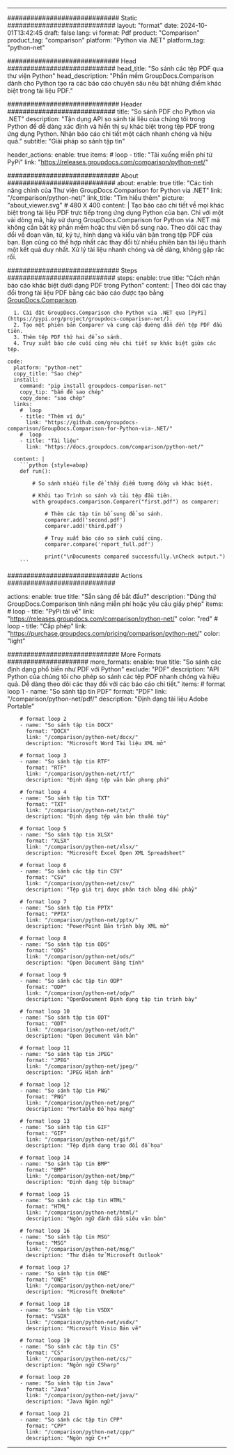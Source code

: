 
---
############################# Static ############################
layout: "format"
date:  2024-10-01T13:42:45
draft: false
lang: vi
format: Pdf
product: "Comparison"
product_tag: "comparison"
platform: "Python via .NET"
platform_tag: "python-net"

############################# Head ############################
head_title: "So sánh các tệp PDF qua thư viện Python"
head_description: "Phần mềm GroupDocs.Comparison dành cho Python tạo ra các báo cáo chuyên sâu nêu bật những điểm khác biệt trong tài liệu PDF."

############################# Header ############################
title: "So sánh PDF cho Python via .NET" 
description: "Tận dụng API so sánh tài liệu của chúng tôi trong Python để dễ dàng xác định và hiển thị sự khác biệt trong tệp PDF trong ứng dụng Python. Nhận báo cáo chi tiết một cách nhanh chóng và hiệu quả."
subtitle: "Giải pháp so sánh tập tin" 

header_actions:
  enable: true
  items:
    #  loop
    - title: "Tải xuống miễn phí từ PyPi"
      link: "https://releases.groupdocs.com/comparison/python-net/"
      
############################# About ############################
about:
    enable: true
    title: "Các tính năng chính của Thư viện GroupDocs.Comparison for Python via .NET"
    link: "/comparison/python-net/"
    link_title: "Tìm hiểu thêm"
    picture: "about_viewer.svg" # 480 X 400
    content: |
       Tạo báo cáo chi tiết về mọi khác biệt trong tài liệu PDF trực tiếp trong ứng dụng Python của bạn. Chỉ với một vài dòng mã, hãy sử dụng GroupDocs.Comparison for Python via .NET mà không cần bất kỳ phần mềm hoặc thư viện bổ sung nào. Theo dõi các thay đổi về đoạn văn, từ, ký tự, hình dạng và kiểu văn bản trong tệp PDF của bạn. Bạn cũng có thể hợp nhất các thay đổi từ nhiều phiên bản tài liệu thành một kết quả duy nhất. Xử lý tài liệu nhanh chóng và dễ dàng, không gặp rắc rối.

############################# Steps ############################
steps:
    enable: true
    title: "Cách nhận báo cáo khác biệt dưới dạng PDF trong Python"
    content: |
      Theo dõi các thay đổi trong tài liệu PDF bằng các báo cáo được tạo bằng [GroupDocs.Comparison](https://products.groupdocs.com/comparison/python-net/).
      
      1. Cài đặt GroupDocs.Comparison cho Python via .NET qua [PyPi](https://pypi.org/project/groupdocs-comparison-net/).
      2. Tạo một phiên bản Comparer và cung cấp đường dẫn đến tệp PDF đầu tiên.
      3. Thêm tệp PDF thứ hai để so sánh.
      4. Truy xuất báo cáo cuối cùng nêu chi tiết sự khác biệt giữa các tệp.
   
    code:
      platform: "python-net"
      copy_title: "Sao chép"
      install:
        command: "pip install groupdocs-comparison-net"
        copy_tip: "bấm để sao chép"
        copy_done: "sao chép"
      links:
        #  loop
        - title: "Thêm ví dụ"
          link: "https://github.com/groupdocs-comparison/GroupDocs.Comparison-for-Python-via-.NET/"
        #  loop
        - title: "Tài liệu"
          link: "https://docs.groupdocs.com/comparison/python-net/"
          
      content: |
        ```python {style=abap}
        def run():

            # So sánh nhiều file để thấy điểm tương đồng và khác biệt.

            # Khởi tạo Trình so sánh và tải tệp đầu tiên.
            with groupdocs.comparison.Comparer("first.pdf") as comparer:

                # Thêm các tập tin bổ sung để so sánh.
                comparer.add('second.pdf')
                comparer.add('third.pdf')

                # Truy xuất báo cáo so sánh cuối cùng.
                comparer.compare('report_full.pdf')

                print("\nDocuments compared successfully.\nCheck output.")
        ```            

############################# Actions ############################

actions:
  enable: true
  title: "Sẵn sàng để bắt đầu?"
  description: "Dùng thử GroupDocs.Comparison tính năng miễn phí hoặc yêu cầu giấy phép"
  items:
    #  loop
    - title: "PyPi tải về"
      link: "https://releases.groupdocs.com/comparison/python-net/"
      color: "red"
        #  loop
    - title: "Cấp phép"
      link: "https://purchase.groupdocs.com/pricing/comparison/python-net/"
      color: "light"


############################# More Formats #####################
more_formats:
    enable: true
    title: "So sánh các định dạng phổ biến như PDF với Python"
    exclude: "PDF"
    description: "API Python của chúng tôi cho phép so sánh các tệp PDF nhanh chóng và hiệu quả. Dễ dàng theo dõi các thay đổi với các báo cáo chi tiết."
    items: 
        # format loop 1
        - name: "So sánh tập tin PDF"
          format: "PDF"
          link: "/comparison/python-net/pdf/"
          description: "Định dạng tài liệu Adobe Portable"

        # format loop 2
        - name: "So sánh tập tin DOCX"
          format: "DOCX"
          link: "/comparison/python-net/docx/"
          description: "Microsoft Word Tài liệu XML mở"

        # format loop 3
        - name: "So sánh tập tin RTF"
          format: "RTF"
          link: "/comparison/python-net/rtf/"
          description: "Định dạng tệp văn bản phong phú"

        # format loop 4
        - name: "So sánh tập tin TXT"
          format: "TXT"
          link: "/comparison/python-net/txt/"
          description: "Định dạng tệp văn bản thuần túy"

        # format loop 5
        - name: "So sánh tập tin XLSX"
          format: "XLSX"
          link: "/comparison/python-net/xlsx/"
          description: "Microsoft Excel Open XML Spreadsheet"

        # format loop 6
        - name: "So sánh các tập tin CSV"
          format: "CSV"
          link: "/comparison/python-net/csv/"
          description: "Tệp giá trị được phân tách bằng dấu phẩy"

        # format loop 7
        - name: "So sánh tập tin PPTX"
          format: "PPTX"
          link: "/comparison/python-net/pptx/"
          description: "PowerPoint Bản trình bày XML mở"

        # format loop 8
        - name: "So sánh tập tin ODS"
          format: "ODS"
          link: "/comparison/python-net/ods/"
          description: "Open Document Bảng tính"

        # format loop 9
        - name: "So sánh các tập tin ODP"
          format: "ODP"
          link: "/comparison/python-net/odp/"
          description: "OpenDocument Định dạng tập tin trình bày"

        # format loop 10
        - name: "So sánh tập tin ODT"
          format: "ODT"
          link: "/comparison/python-net/odt/"
          description: "Open Document Văn bản"

        # format loop 11
        - name: "So sánh tập tin JPEG"
          format: "JPEG"
          link: "/comparison/python-net/jpeg/"
          description: "JPEG Hình ảnh"

        # format loop 12
        - name: "So sánh tập tin PNG"
          format: "PNG"
          link: "/comparison/python-net/png/"
          description: "Portable Đồ họa mạng"

        # format loop 13
        - name: "So sánh tập tin GIF"
          format: "GIF"
          link: "/comparison/python-net/gif/"
          description: "Tệp định dạng trao đổi đồ họa"

        # format loop 14
        - name: "So sánh tập tin BMP"
          format: "BMP"
          link: "/comparison/python-net/bmp/"
          description: "Định dạng tệp bitmap"

        # format loop 15
        - name: "So sánh các tập tin HTML"
          format: "HTML"
          link: "/comparison/python-net/html/"
          description: "Ngôn ngữ đánh dấu siêu văn bản"

        # format loop 16
        - name: "So sánh tập tin MSG"
          format: "MSG"
          link: "/comparison/python-net/msg/"
          description: "Thư điện tử Microsoft Outlook"

        # format loop 17
        - name: "So sánh tập tin ONE"
          format: "ONE"
          link: "/comparison/python-net/one/"
          description: "Microsoft OneNote"

        # format loop 18
        - name: "So sánh tập tin VSDX"
          format: "VSDX"
          link: "/comparison/python-net/vsdx/"
          description: "Microsoft Visio Bản vẽ"

        # format loop 19
        - name: "So sánh các tập tin CS"
          format: "CS"
          link: "/comparison/python-net/cs/"
          description: "Ngôn ngữ CSharp"

        # format loop 20
        - name: "So sánh tập tin Java"
          format: "Java"
          link: "/comparison/python-net/java/"
          description: "Java Ngôn ngữ"
          
        # format loop 21
        - name: "So sánh các tập tin CPP"
          format: "CPP"
          link: "/comparison/python-net/cpp/"
          description: "Ngôn ngữ C++"
---